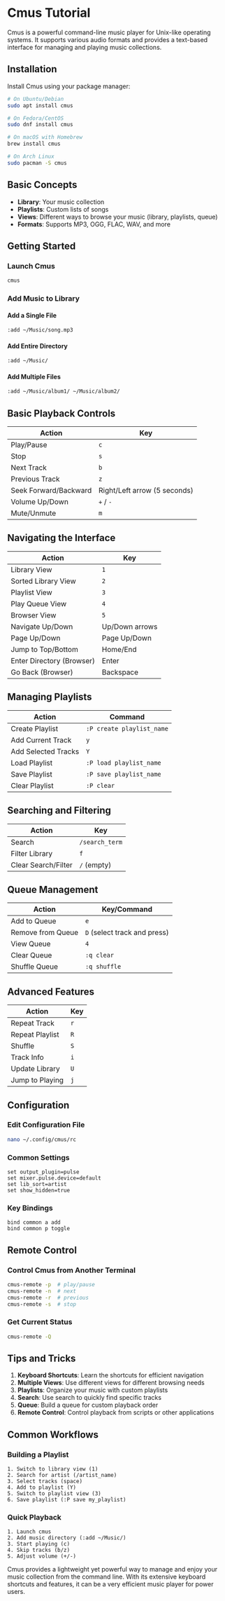 # Cmus Tutorial

Cmus is a powerful command-line music player for Unix-like operating systems. It supports various audio formats and provides a text-based interface for managing and playing music collections.

## Installation

Install Cmus using your package manager:

```bash
# On Ubuntu/Debian
sudo apt install cmus

# On Fedora/CentOS
sudo dnf install cmus

# On macOS with Homebrew
brew install cmus

# On Arch Linux
sudo pacman -S cmus
```

## Basic Concepts

- **Library**: Your music collection
- **Playlists**: Custom lists of songs
- **Views**: Different ways to browse your music (library, playlists, queue)
- **Formats**: Supports MP3, OGG, FLAC, WAV, and more

## Getting Started

### Launch Cmus
```bash
cmus
```

### Add Music to Library

#### Add a Single File
```bash
:add ~/Music/song.mp3
```

#### Add Entire Directory
```bash
:add ~/Music/
```

#### Add Multiple Files
```bash
:add ~/Music/album1/ ~/Music/album2/
```

## Basic Playback Controls

| Action | Key |
|--------|-----|
| Play/Pause | `c` |
| Stop | `s` |
| Next Track | `b` |
| Previous Track | `z` |
| Seek Forward/Backward | Right/Left arrow (5 seconds) |
| Volume Up/Down | `+` / `-` |
| Mute/Unmute | `m` |

## Navigating the Interface

| Action | Key |
|--------|-----|
| Library View | `1` |
| Sorted Library View | `2` |
| Playlist View | `3` |
| Play Queue View | `4` |
| Browser View | `5` |
| Navigate Up/Down | Up/Down arrows |
| Page Up/Down | Page Up/Down |
| Jump to Top/Bottom | Home/End |
| Enter Directory (Browser) | Enter |
| Go Back (Browser) | Backspace |

## Managing Playlists

| Action | Command |
|--------|---------|
| Create Playlist | `:P create playlist_name` |
| Add Current Track | `y` |
| Add Selected Tracks | `Y` |
| Load Playlist | `:P load playlist_name` |
| Save Playlist | `:P save playlist_name` |
| Clear Playlist | `:P clear` |

## Searching and Filtering

| Action | Key |
|--------|-----|
| Search | `/search_term` |
| Filter Library | `f` |
| Clear Search/Filter | `/` (empty) |

## Queue Management

| Action | Key/Command |
|--------|-------------|
| Add to Queue | `e` |
| Remove from Queue | `D` (select track and press) |
| View Queue | `4` |
| Clear Queue | `:q clear` |
| Shuffle Queue | `:q shuffle` |

## Advanced Features

| Action | Key |
|--------|-----|
| Repeat Track | `r` |
| Repeat Playlist | `R` |
| Shuffle | `S` |
| Track Info | `i` |
| Update Library | `U` |
| Jump to Playing | `j` |

## Configuration

### Edit Configuration File
```bash
nano ~/.config/cmus/rc
```

### Common Settings
```
set output_plugin=pulse
set mixer.pulse.device=default
set lib_sort=artist
set show_hidden=true
```

### Key Bindings
```
bind common a add
bind common p toggle
```

## Remote Control

### Control Cmus from Another Terminal
```bash
cmus-remote -p  # play/pause
cmus-remote -n  # next
cmus-remote -r  # previous
cmus-remote -s  # stop
```

### Get Current Status
```bash
cmus-remote -Q
```

## Tips and Tricks

1. **Keyboard Shortcuts**: Learn the shortcuts for efficient navigation
2. **Multiple Views**: Use different views for different browsing needs
3. **Playlists**: Organize your music with custom playlists
4. **Search**: Use search to quickly find specific tracks
5. **Queue**: Build a queue for custom playback order
6. **Remote Control**: Control playback from scripts or other applications

## Common Workflows

### Building a Playlist
```
1. Switch to library view (1)
2. Search for artist (/artist_name)
3. Select tracks (space)
4. Add to playlist (Y)
5. Switch to playlist view (3)
6. Save playlist (:P save my_playlist)
```

### Quick Playback
```
1. Launch cmus
2. Add music directory (:add ~/Music/)
3. Start playing (c)
4. Skip tracks (b/z)
5. Adjust volume (+/-)
```

Cmus provides a lightweight yet powerful way to manage and enjoy your music collection from the command line. With its extensive keyboard shortcuts and features, it can be a very efficient music player for power users.